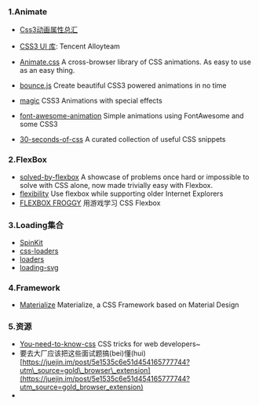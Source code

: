 ### 1.Animate

* [Css3动画属性总汇](http://css3lib.alloyteam.com/uilib/animation/demo1/index.html)
* [CSS3 UI 库](http://css3lib.alloyteam.com/): Tencent Alloyteam

* [Animate.css](https://github.com/daneden/animate.css) A cross-browser library of CSS animations. As easy to use as an easy thing.

* [bounce.js](https://github.com/tictail/bounce.js) Create beautiful CSS3 powered animations in no time

* [magic](https://github.com/miniMAC/magic) CSS3 Animations with special effects

* [font-awesome-animation](https://github.com/l-lin/font-awesome-animation) Simple animations using FontAwesome and some CSS3

* [30-seconds-of-css](https://github.com/atomiks/30-seconds-of-css) A curated collection of useful CSS snippets

### 2.FlexBox

* [solved-by-flexbox](https://github.com/philipwalton/solved-by-flexbox)
  A showcase of problems once hard or impossible to solve with CSS alone, now made trivially easy with Flexbox.
* [flexibility](https://github.com/10up/flexibility?utm_campaign=CodeTengu&utm_medium=web&utm_source=CodeTengu_23)
  Use flexbox while supporting older Internet Explorers
* [FLEXBOX FROGGY](http://flexboxfroggy.com/?utm_campaign=CodeTengu&utm_medium=web&utm_source=CodeTengu_20)
  用游戏学习 CSS Flexbox

### 3.Loading集合

* [SpinKit](https://github.com/tobiasahlin/SpinKit)
* [css-loaders](https://github.com/lukehaas/css-loaders)
* [loaders](https://github.com/ConnorAtherton/loaders.css)
* [loading-svg](https://github.com/jxnblk/loading)

### 4.Framework

* [Materialize](https://github.com/Dogfalo/materialize) Materialize, a CSS Framework based on Material Design

### 5.资源

* [You-need-to-know-css](https://github.com/l-hammer/You-need-to-know-css) CSS tricks for web developers~
* 要去大厂应该把这些面试题搞\(bei\)懂\(hui\) [https://juejin.im/post/5e1535c6e51d454165777744?utm\_source=gold\_browser\_extension](https://juejin.im/post/5e1535c6e51d454165777744?utm_source=gold_browser_extension)
* 


